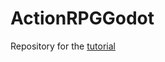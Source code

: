 # ActionRPGGodot
Repository for the [tutorial](https://www.youtube.com/watch?v=mAbG8Oi-SvQ&amp;list=PL9FzW-m48fn2SlrW0KoLT4n5egNdX-W9a&amp;ab_channel=HeartBeast)
